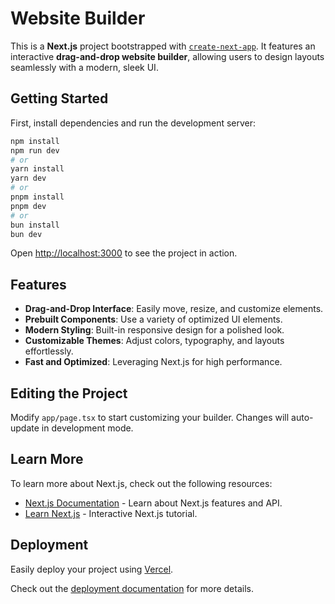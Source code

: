 # Website Builder

This is a **Next.js** project bootstrapped with [`create-next-app`](https://nextjs.org/docs/app/api-reference/cli/create-next-app). It features an interactive **drag-and-drop website builder**, allowing users to design layouts seamlessly with a modern, sleek UI.

## Getting Started

First, install dependencies and run the development server:

```bash
npm install
npm run dev
# or
yarn install
yarn dev
# or
pnpm install
pnpm dev
# or
bun install
bun dev
```

Open [http://localhost:3000](http://localhost:3000) to see the project in action.

## Features

- **Drag-and-Drop Interface**: Easily move, resize, and customize elements.
- **Prebuilt Components**: Use a variety of optimized UI elements.
- **Modern Styling**: Built-in responsive design for a polished look.
- **Customizable Themes**: Adjust colors, typography, and layouts effortlessly.
- **Fast and Optimized**: Leveraging Next.js for high performance.

## Editing the Project

Modify `app/page.tsx` to start customizing your builder. Changes will auto-update in development mode.

## Learn More

To learn more about Next.js, check out the following resources:

- [Next.js Documentation](https://nextjs.org/docs) - Learn about Next.js features and API.
- [Learn Next.js](https://nextjs.org/learn) - Interactive Next.js tutorial.

## Deployment

Easily deploy your project using [Vercel](https://vercel.com/).

Check out the [deployment documentation](https://nextjs.org/docs/app/building-your-application/deploying) for more details.

